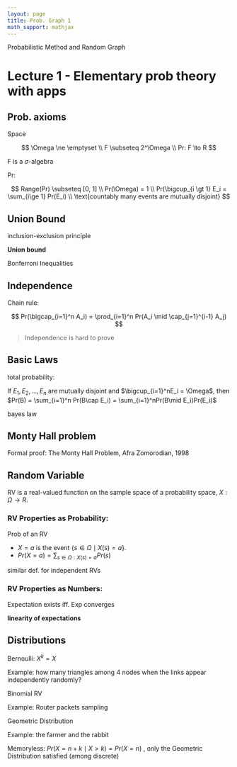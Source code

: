 ```yaml
---
layout: page
title: Prob. Graph 1
math_support: mathjax
---
```



Probabilistic Method and Random Graph

# Lecture 1 - Elementary prob theory with apps

## Prob. axioms 

Space

$$
\Omega \ne \emptyset \\
F \subseteq 2^\Omega \\
Pr: F \to R
$$

F is a $\sigma$-algebra

Pr:

$$
Range(Pr) \subseteq [0, 1] \\
Pr(\Omega) = 1 \\
Pr(\bigcup_{i \gt 1} E_i = \sum_{i\ge 1} Pr(E_i) \\
\text{countably many events are mutually disjoint}
$$

## Union Bound

inclusion-exclusion principle

**Union bound**

Bonferroni Inequalities

## Independence

Chain rule:

$$
Pr(\bigcap_{i=1}^n A_i) = \prod_{i=1}^n Pr(A_i \mid \cap_{j=1}^{i-1} A_j)
$$

> Independence is hard to prove

## Basic Laws

total probability:

If $E_1, E_2, ..., E_n$ are mutually disjoint and $\bigcup_{i=1}^nE_i = \Omega$, then $Pr(B) = \sum_{i=1}^n Pr(B\cap E_i) = \sum_{i=1}^nPr(B\mid E_i)Pr(E_i)$

bayes law

## Monty Hall problem

Formal proof: The Monty Hall Problem, Afra Zomorodian, 1998

## Random Variable

RV is a real-valued function on the sample space of a probability space, $X: \Omega \to R$.

### RV Properties as Probability:

Prob of an RV
- $X=a$ is the event $\{s\in \Omega \mid X(s) = a \}$.
- $Pr(X=a)=\sum_{s\in\Omega:X(s)=a}Pr(s)$

similar def. for independent RVs

### RV Properties as Numbers:

Expectation exists iff. Exp converges

**linearity of expectations**

## Distributions

Bernoulli: $X^k = X$

Example: how many triangles among 4 nodes when the links appear independently randomly?

Binomial RV

Example: Router packets sampling

Geometric Distribution

Example: the farmer and the rabbit

Memoryless: $Pr(X = n + k \mid X > k) = Pr(X = n)$ , only the Geometric Distribution satisfied (among discrete)


